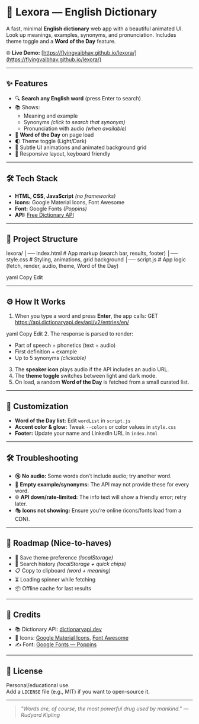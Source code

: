 # 📖 Lexora — English Dictionary

A fast, minimal **English dictionary** web app with a beautiful animated UI.  
Look up meanings, examples, synonyms, and pronunciation. Includes theme toggle and a **Word of the Day** feature.

🌐 **Live Demo:** [https://flyingvaibhav.github.io/lexora/](https://flyingvaibhav.github.io/lexora/)

---

## ✨ Features
- 🔍 **Search any English word** (press Enter to search)
- 📚 Shows:
  - Meaning and example
  - Synonyms *(click to search that synonym)*
  - Pronunciation with audio *(when available)*
- 🌟 **Word of the Day** on page load
- 🌓 Theme toggle (Light/Dark)
- 🎨 Subtle UI animations and animated background grid
- 📱 Responsive layout, keyboard friendly

---

## 🛠 Tech Stack
- **HTML, CSS, JavaScript** *(no frameworks)*
- **Icons:** Google Material Icons, Font Awesome
- **Font:** Google Fonts *(Poppins)*
- **API:** [Free Dictionary API](https://dictionaryapi.dev)

---

## 📂 Project Structure
lexora/
│── index.html # App markup (search bar, results, footer)
│── style.css # Styling, animations, grid background
│── script.js # App logic (fetch, render, audio, theme, Word of the Day)

yaml
Copy
Edit

---

## ⚙️ How It Works
1. When you type a word and press **Enter**, the app calls:
GET https://api.dictionaryapi.dev/api/v2/entries/en/<word>

yaml
Copy
Edit
2. The response is parsed to render:
- Part of speech + phonetics (text + audio)
- First definition + example
- Up to 5 synonyms *(clickable)*
3. The **speaker icon** plays audio if the API includes an audio URL.
4. The **theme toggle** switches between light and dark mode.
5. On load, a random **Word of the Day** is fetched from a small curated list.

---

## 🎨 Customization
- **Word of the Day list:** Edit `wordList` in `script.js`
- **Accent color & glow:** Tweak `--colors` or color values in `style.css`
- **Footer:** Update your name and LinkedIn URL in `index.html`

---

## 🛠 Troubleshooting
- 🔇 **No audio:** Some words don’t include audio; try another word.
- 📄 **Empty example/synonyms:** The API may not provide these for every word.
- 🌐 **API down/rate-limited:** The info text will show a friendly error; retry later.
- 🎭 **Icons not showing:** Ensure you’re online (icons/fonts load from a CDN).

---

## 🚀 Roadmap (Nice-to-haves)
- 💾 Save theme preference *(localStorage)*
- 📜 Search history *(localStorage + quick chips)*
- 📋 Copy to clipboard *(word + meaning)*
- ⏳ Loading spinner while fetching
- 📦 Offline cache for last results

---

## 🙏 Credits
- 📚 Dictionary API: [dictionaryapi.dev](https://dictionaryapi.dev)
- 🎨 Icons: [Google Material Icons](https://fonts.google.com/icons), [Font Awesome](https://fontawesome.com)
- ✍️ Font: [Google Fonts — Poppins](https://fonts.google.com/specimen/Poppins)

---

## 📜 License
Personal/educational use.  
Add a `LICENSE` file (e.g., MIT) if you want to open-source it.

---
> *"Words are, of course, the most powerful drug used by mankind." — Rudyard Kipling*
